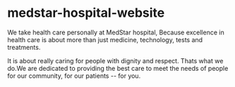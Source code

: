 # medstar-hospital-website
We take health care personally at MedStar hospital, Because excellence in health care is about more than just medicine, technology, tests and treatments.

It is about really caring for people with dignity and respect. Thats what we do.We are dedicated to providing the best care to meet the needs of people for our community, for our patients -- for you.
